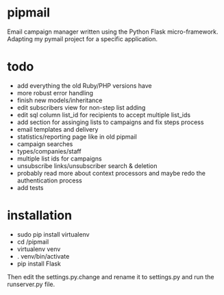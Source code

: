 pipmail
=======

Email campaign manager written using the Python Flask micro-framework.  Adapting my pymail project for a specific application.

todo
=======
- add everything the old Ruby/PHP versions have
- more robust error handling
- finish new models/inheritance
- edit subscribers view for non-step list adding
- edit sql column list_id for recipients to accept multiple list_ids
- add section for assinging lists to campaigns and fix steps process
- email templates and delivery
- statistics/reporting page like in old pipmail
- campaign searches
- types/companies/staff
- multiple list ids for campaigns
- unsubscribe links/unsubscriber search & deletion
- probably read more about context processors and maybe redo the authentication process
- add tests

installation
=======
- sudo pip install virtualenv
- cd /pipmail
- virtualenv venv
- . venv/bin/activate
- pip install Flask

Then edit the settings.py.change and rename it to settings.py and run the runserver.py file.
